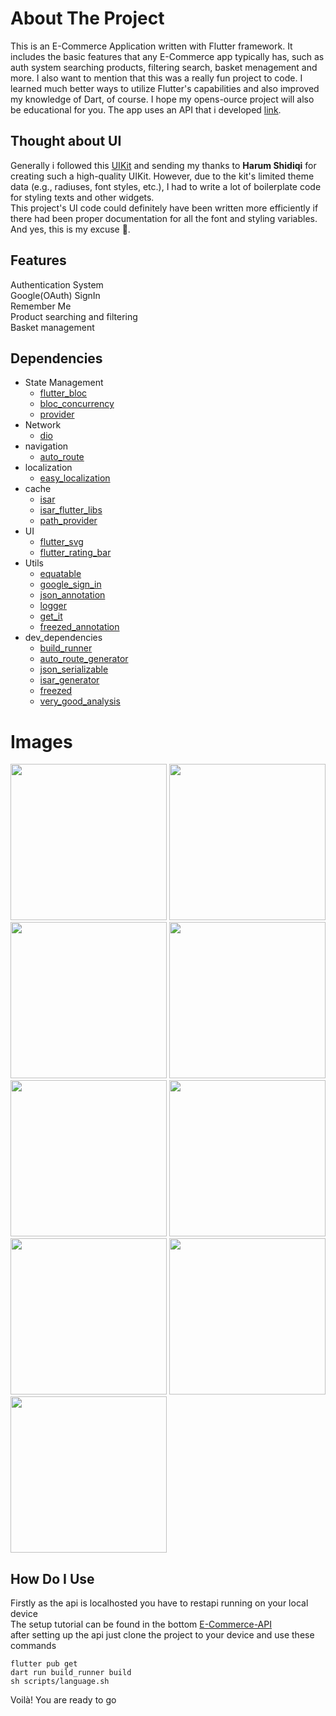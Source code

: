 # About The Project
This is an E-Commerce Application written with Flutter framework. It includes the basic features that any E-Commerce app typically has,
such as auth system searching products, filtering search, basket menagement and more. I also want to mention that this was a really fun project to code. 
I learned much better ways to utilize Flutter's capabilities and also improved my knowledge of Dart, of course. I hope my opens-ource project will also be educational for you. 
The app uses an API that i developed [link](https://github.com/BerkCicekler/e-commerce-audio-api).

## Thought about UI
Generally i followed this [UIKit](https://www.figma.com/community/file/900960330469075490/e-commerce-ui-kit-v1-1) and sending my thanks to <b>Harum Shidiqi</b> for creating such a high-quality UIKit. However, due to the kit's limited theme data (e.g., radiuses, font styles, etc.), I had to write a lot of boilerplate code for styling texts and other widgets.  
This project's UI code could definitely have been written more efficiently if there had been proper documentation for all the font and styling variables. And yes, this is my excuse 🫣.

## Features
Authentication System<br>
Google(OAuth) SignIn<br>
Remember Me<br>
Product searching and filtering<br>
Basket management

## Dependencies
- State Management
  * [flutter_bloc](https://pub.dev/packages/flutter_bloc)
  * [bloc_concurrency](https://pub.dev/packages/bloc_concurrency)
  * [provider](https://pub.dev/packages/provider)
- Network
  * [dio](https://pub.dev/packages/dio)
- navigation
  * [auto_route](https://pub.dev/packages/auto_route)
- localization
  * [easy_localization](https://pub.dev/packages/easy_localization)
- cache
  * [isar](https://pub.dev/packages/isar)
  * [isar_flutter_libs](https://pub.dev/packages/isar_flutter_libs)
  * [path_provider](https://pub.dev/packages/path_provider)
- UI
  * [flutter_svg](https://pub.dev/packages/flutter_svg)
  * [flutter_rating_bar](https://pub.dev/packages/flutter_rating_bar)
- Utils
  * [equatable](https://pub.dev/packages/equatable)
  * [google_sign_in](https://pub.dev/packages/google_sign_in)
  * [json_annotation](https://pub.dev/packages/json_annotation)
  * [logger](https://pub.dev/packages/logger)
  * [get_it](https://pub.dev/packages/get_it)
  * [freezed_annotation](https://pub.dev/packages/freezed_annotation)
- dev_dependencies
  * [build_runner](https://pub.dev/packages/build_runner)
  * [auto_route_generator](https://pub.dev/packages/auto_route_generator)
  * [json_serializable](https://pub.dev/packages/json_serializable)
  * [isar_generator](https://pub.dev/packages/isar_generator)
  * [freezed](https://pub.dev/packages/freezed)
  * [very_good_analysis](https://pub.dev/packages/very_good_analysis)

# Images
<img src="https://github.com/user-attachments/assets/50224053-d331-4254-ae56-256600f22a5e" width="250px" alt="">
<img src="https://github.com/user-attachments/assets/efb675cc-d0e0-4746-91d2-66ab9fa88af1" width="250px" alt="">
<img src="https://github.com/user-attachments/assets/a95b5675-3911-41c0-a64f-3c8baffef334" width="250px" alt="">
<img src="https://github.com/user-attachments/assets/6be08e3b-9fe8-4f56-8aed-b3df37d17512" width="250px" alt="">
<img src="https://github.com/user-attachments/assets/55774648-03e7-4318-a11e-d42d93e8f7a3" width="250px" alt="">
<img src="https://github.com/user-attachments/assets/e8a83ccd-38e1-4e23-9bfc-90a2fa36de83" width="250px" alt="">
<img src="https://github.com/user-attachments/assets/57901020-7a0d-4aeb-a262-532361f12e53" width="250px" alt="">
<img src="https://github.com/user-attachments/assets/47a89357-d713-4c62-b512-16c3c02c7245" width="250px" alt="">
<img src="https://github.com/user-attachments/assets/194f9ce3-9996-49a9-895e-10d53a95e9a7" width="250px" alt="">

## How Do I Use
Firstly as the api is localhosted you have to restapi running on your local device<br>
The setup tutorial can be found in the bottom [E-Commerce-API](https://github.com/BerkCicekler/e-commerce-audio-api)<br>
after setting up the api just clone the project to your device and use these commands
```
flutter pub get
dart run build_runner build
sh scripts/language.sh
```
Voilà! You are ready to go

